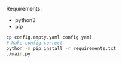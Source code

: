 Requirements:
- python3
- pip

```bash
cp config.empty.yaml config.yaml
# Make config correct
python -m pip install -r requirements.txt
./main.py
```
